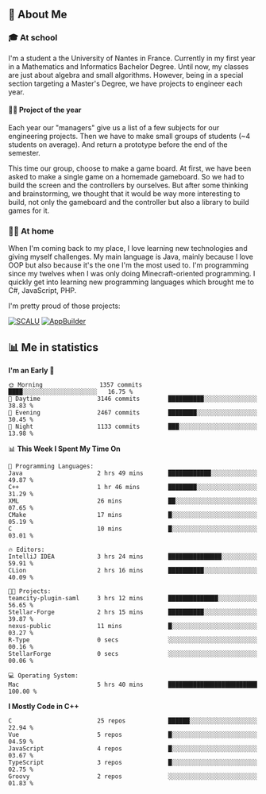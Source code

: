 ## 👀 About Me

### 🎓 At school

I'm a student a the University of Nantes in France. Currently in my first year in a Mathematics and Informatics Bachelor Degree. Until now, my classes are just about algebra and small algorithms. However, being in a special section targeting a Master's Degree, we have projects to engineer each year. 

#### 🔧🔬 Project of the year

Each year our "managers" give us a list of a few subjects for our engineering projects. Then we have to make small groups of students (~4 students on average). And return a prototype before the end of the semester.

This time our group, choose to make a game board. At first, we have been asked to make a single game on a homemade gameboard. So we had to build the screen and the controllers by ourselves. 
But after some thinking and brainstorming, we thought that it would be way more interesting to build, not only the gameboard and the controller but also a library to build games for it.

### 👨‍💻 At home

When I'm coming back to my place, I love learning new technologies and giving myself challenges. My main language is Java, mainly because I love OOP but also because it's the one I'm the most used to. I'm programming since my twelves when I was only doing Minecraft-oriented programming.  I quickly get into learning new programming languages which brought me to C#, JavaScript, PHP. 

I'm pretty proud of those projects:

[![SCALU](https://github-readme-stats.vercel.app/api/pin?username=renardfute&repo=SCALU)](https://github.com/renardfute/scalu)
[![AppBuilder](https://github-readme-stats.vercel.app/api/pin?username=pulsedev2&repo=AppBuilder)](https://github.com/pulsedev2/AppBuilder)

## 📊 Me in statistics
<!--START_SECTION:waka-->
**I'm an Early 🐤** 

```text
🌞 Morning                1357 commits        ████░░░░░░░░░░░░░░░░░░░░░   16.75 % 
🌆 Daytime                3146 commits        ██████████░░░░░░░░░░░░░░░   38.83 % 
🌃 Evening                2467 commits        ████████░░░░░░░░░░░░░░░░░   30.45 % 
🌙 Night                  1133 commits        ███░░░░░░░░░░░░░░░░░░░░░░   13.98 % 
```


📊 **This Week I Spent My Time On** 

```text
💬 Programming Languages: 
Java                     2 hrs 49 mins       ████████████░░░░░░░░░░░░░   49.87 % 
C++                      1 hr 46 mins        ████████░░░░░░░░░░░░░░░░░   31.29 % 
XML                      26 mins             ██░░░░░░░░░░░░░░░░░░░░░░░   07.65 % 
CMake                    17 mins             █░░░░░░░░░░░░░░░░░░░░░░░░   05.19 % 
C                        10 mins             █░░░░░░░░░░░░░░░░░░░░░░░░   03.01 % 

🔥 Editors: 
IntelliJ IDEA            3 hrs 24 mins       ███████████████░░░░░░░░░░   59.91 % 
CLion                    2 hrs 16 mins       ██████████░░░░░░░░░░░░░░░   40.09 % 

🐱‍💻 Projects: 
teamcity-plugin-saml     3 hrs 12 mins       ██████████████░░░░░░░░░░░   56.65 % 
Stellar-Forge            2 hrs 15 mins       ██████████░░░░░░░░░░░░░░░   39.87 % 
nexus-public             11 mins             █░░░░░░░░░░░░░░░░░░░░░░░░   03.27 % 
R-Type                   0 secs              ░░░░░░░░░░░░░░░░░░░░░░░░░   00.16 % 
StellarForge             0 secs              ░░░░░░░░░░░░░░░░░░░░░░░░░   00.06 % 

💻 Operating System: 
Mac                      5 hrs 40 mins       █████████████████████████   100.00 % 
```

**I Mostly Code in C++** 

```text
C                        25 repos            ██████░░░░░░░░░░░░░░░░░░░   22.94 % 
Vue                      5 repos             █░░░░░░░░░░░░░░░░░░░░░░░░   04.59 % 
JavaScript               4 repos             █░░░░░░░░░░░░░░░░░░░░░░░░   03.67 % 
TypeScript               3 repos             █░░░░░░░░░░░░░░░░░░░░░░░░   02.75 % 
Groovy                   2 repos             ░░░░░░░░░░░░░░░░░░░░░░░░░   01.83 % 
```




<!--END_SECTION:waka-->
